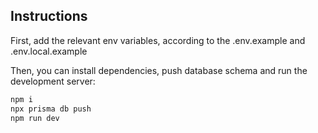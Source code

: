 ## Instructions

First, add the relevant env variables, according to the .env.example and .env.local.example

Then, you can install dependencies, push database schema and run the development server:

```bash
npm i
npx prisma db push
npm run dev
```
